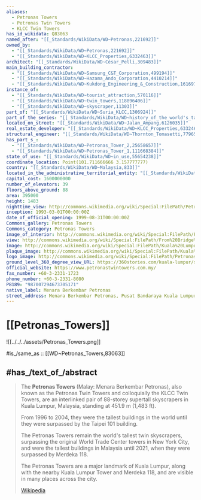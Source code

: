 ```yaml
---
aliases:
  - Petronas Towers
  - Petronas Twin Towers
  - KLCC Twin Towers
has_id_wikidata: Q83063
named_after: "[[_Standards/WikiData/WD~Petronas,221692]]"
owned_by:
  - "[[_Standards/WikiData/WD~Petronas,221692]]"
  - "[[_Standards/WikiData/WD~KLCC_Properties,6332463]]"
architect: "[[_Standards/WikiData/WD~César_Pelli,309483]]"
main_building_contractor:
  - "[[_Standards/WikiData/WD~Samsung_C&T_Corporation,499194]]"
  - "[[_Standards/WikiData/WD~Hazama_Ando_Corporation,4410214]]"
  - "[[_Standards/WikiData/WD~Kukdong_Engineering_&_Construction,16169758]]"
instance_of:
  - "[[_Standards/WikiData/WD~tourist_attraction,570116]]"
  - "[[_Standards/WikiData/WD~twin_towers,118896406]]"
  - "[[_Standards/WikiData/WD~skyscraper,11303]]"
part_of: "[[_Standards/WikiData/WD~Suria_KLCC,1306924]]"
part_of_the_series: "[[_Standards/WikiData/WD~history_of_the_world's_tallest_buildings,3698493]]"
located_on_street: "[[_Standards/WikiData/WD~Jalan_Ampang,6126035]]"
real_estate_developer: "[[_Standards/WikiData/WD~KLCC_Properties,6332463]]"
structural_engineer: "[[_Standards/WikiData/WD~Thornton_Tomasetti,7796559]]"
has_part_s_:
  - "[[_Standards/WikiData/WD~Petronas_Tower_2,25658657]]"
  - "[[_Standards/WikiData/WD~Petronas_Tower_1,111668384]]"
state_of_use: "[[_Standards/WikiData/WD~in_use,55654238]]"
coordinate_location: Point(101.711666666 3.157777777)
country: "[[_Standards/WikiData/WD~Malaysia,833]]"
located_in_the_administrative_territorial_entity: "[[_Standards/WikiData/WD~Kuala_Lumpur,1865]]"
capital_cost: 1600000000
number_of_elevators: 39
floors_above_ground: 88
area: 395000
height: 1483
nighttime_view: http://commons.wikimedia.org/wiki/Special:FilePath/Petronas%20Panorama%20II.jpg
inception: 1993-03-01T00:00:00Z
date_of_official_opening: 1999-08-31T00:00:00Z
Commons_gallery: Petronas Towers
Commons_category: Petronas Towers
image_of_interior: http://commons.wikimedia.org/wiki/Special:FilePath/Foyer%20of%20the%20Petronas%20Towers%20%2818357838373%29.jpg
view: http://commons.wikimedia.org/wiki/Special:FilePath/From%20Bridge%20of%20KLCC%20-%20panoramio%20-%20Roman%20Suzuki.jpg
image: http://commons.wikimedia.org/wiki/Special:FilePath/Kuala%20Lumpur%20-%20panoramio%20%2818%29.jpg
plaque_image: http://commons.wikimedia.org/wiki/Special:FilePath/Kuala%20Lumpur%20Malaysia%20Petronas-Administration-01.jpg
logo_image: http://commons.wikimedia.org/wiki/Special:FilePath/Petronas%20Towers%20Logo.svg
ground_level_360_degree_view_URL: https://360stories.com/kuala-lumpur/story/petronas-twin-towers
official_website: https://www.petronastwintowers.com.my/
fax_number: +60-3-2331-1723
phone_number: +60-3-2331-8080
P8189: "987007294673705171"
native_label: Menara Berkembar Petronas
street_address: Menara Berkembar Petronas, Pusat Bandaraya Kuala Lumpur, 50088, Kuala Lumpur
---
```


# [[Petronas_Towers]] 

![[../../../assets/Petronas_Towers.png]] 

#is_/same_as :: [[WD~Petronas_Towers,83063]] 

## #has_/text_of_/abstract 

> The **Petronas Towers** (Malay: Menara Berkembar Petronas), 
> also known as the Petronas Twin Towers and colloquially the KLCC Twin Towers, 
> are an interlinked pair of 88-storey supertall skyscrapers in Kuala Lumpur, Malaysia, 
> standing at 451.9 m (1,483 ft). 
> 
> From 1996 to 2004, they were the tallest buildings in the world 
> until they were surpassed by the Taipei 101 building. 
> 
> The Petronas Towers remain the world's tallest twin skyscrapers, 
> surpassing the original World Trade Center towers in New York City, 
> and were the tallest buildings in Malaysia until 2021, when they were surpassed by Merdeka 118. 
> 
> The Petronas Towers are a major landmark of Kuala Lumpur, 
> along with the nearby Kuala Lumpur Tower and Merdeka 118, 
> and are visible in many places across the city.
>
> [Wikipedia](https://en.wikipedia.org/wiki/Petronas%20Towers)  


